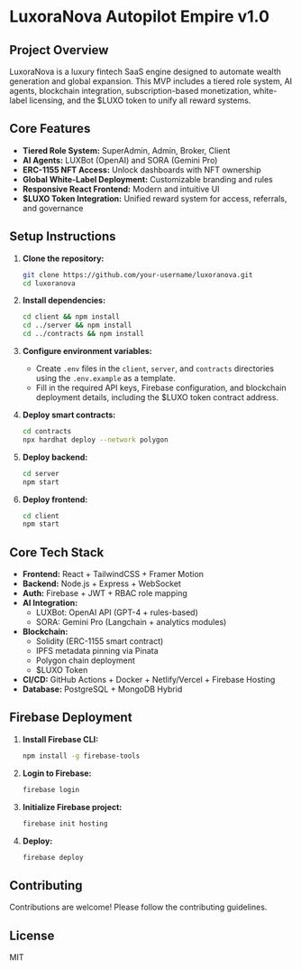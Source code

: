 # LuxoraNova Autopilot Empire v1.0

## Project Overview
LuxoraNova is a luxury fintech SaaS engine designed to automate wealth generation and global expansion. This MVP includes a tiered role system, AI agents, blockchain integration, subscription-based monetization, white-label licensing, and the $LUXO token to unify all reward systems.

## Core Features
- **Tiered Role System:** SuperAdmin, Admin, Broker, Client
- **AI Agents:** LUXBot (OpenAI) and SORA (Gemini Pro)
- **ERC-1155 NFT Access:** Unlock dashboards with NFT ownership
- **Global White-Label Deployment:** Customizable branding and rules
- **Responsive React Frontend:** Modern and intuitive UI
- **$LUXO Token Integration:** Unified reward system for access, referrals, and governance

## Setup Instructions
1.  **Clone the repository:**
    ```bash
    git clone https://github.com/your-username/luxoranova.git
    cd luxoranova
    ```
2.  **Install dependencies:**
    ```bash
    cd client && npm install
    cd ../server && npm install
    cd ../contracts && npm install
    ```
3.  **Configure environment variables:**
    -   Create `.env` files in the `client`, `server`, and `contracts` directories using the `.env.example` as a template.
    -   Fill in the required API keys, Firebase configuration, and blockchain deployment details, including the $LUXO token contract address.

4.  **Deploy smart contracts:**
    ```bash
    cd contracts
    npx hardhat deploy --network polygon
    ```

5.  **Deploy backend:**
    ```bash
    cd server
    npm start
    ```

6.  **Deploy frontend:**
    ```bash
    cd client
    npm start
    ```

## Core Tech Stack
- **Frontend:** React + TailwindCSS + Framer Motion
- **Backend:** Node.js + Express + WebSocket
- **Auth:** Firebase + JWT + RBAC role mapping
- **AI Integration:**
  - LUXBot: OpenAI API (GPT-4 + rules-based)
  - SORA: Gemini Pro (Langchain + analytics modules)
- **Blockchain:**
  - Solidity (ERC-1155 smart contract)
  - IPFS metadata pinning via Pinata
  - Polygon chain deployment
  - $LUXO Token
- **CI/CD:** GitHub Actions + Docker + Netlify/Vercel + Firebase Hosting
- **Database:** PostgreSQL + MongoDB Hybrid

## Firebase Deployment
1.  **Install Firebase CLI:**
    ```bash
    npm install -g firebase-tools
    ```
2.  **Login to Firebase:**
    ```bash
    firebase login
    ```
3.  **Initialize Firebase project:**
    ```bash
    firebase init hosting
    ```
4.  **Deploy:**
    ```bash
    firebase deploy
    ```

## Contributing
Contributions are welcome! Please follow the contributing guidelines.

## License
MIT
